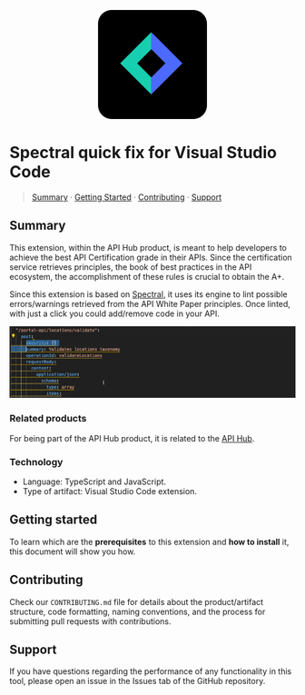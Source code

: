<p align="center">
 <img src="resources/logo.png" />
</p>

# Spectral quick fix for Visual Studio Code

> [Summary](#summary) · [Getting Started](#getting-started) · [Contributing](#contributing) · [Support](#support)


## Summary

This extension, within the API Hub product, is meant to help developers to achieve the best API Certification grade in their APIs. Since the certification service retrieves principles, the book of best practices in the API ecosystem, the accomplishment of these rules is crucial to obtain the A+.

Since this extension is based on [Spectral](https://github.com/stoplightio/spectral), it uses its engine to lint possible errors/warnings retrieved from the API White Paper principles. Once linted, with just a click you could add/remove code in your API.

![image](resources/quick-fix-usage.gif)

### Related products

For being part of the API Hub product, it is related to the [API Hub](/plugins/vscode-apihub/README.md). 

### Technology

 - Language: TypeScript and JavaScript.
 - Type of artifact: Visual Studio Code extension.

## Getting started

To learn which are the **prerequisites** to this extension and **how to install** it, this document will show you how. 

## Contributing

Check our `CONTRIBUTING.md` file for details about the product/artifact structure, code formatting, naming conventions, and the process for submitting pull requests with contributions.

## Support

If you have questions regarding the performance of any functionality in this tool, please open an issue in the Issues tab of the GitHub repository.
